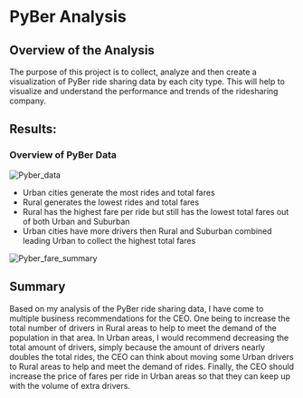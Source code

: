 # PyBer Analysis
## Overview of the Analysis
The purpose of this project is to collect, analyze and then create a visualization of PyBer ride sharing data by each city type. This will help to visualize and understand the performance and trends of the ridesharing company.

## Results:
### Overview of PyBer Data
![Pyber_data](https://user-images.githubusercontent.com/97328622/156944719-ba152972-fc8e-4199-897e-f6362e1b138c.png)

* Urban cities generate the most rides and total fares
* Rural generates the lowest rides and total fares
* Rural has the highest fare per ride but still has the lowest total fares out of both Urban and Suburban
* Urban cities have more drivers then Rural and Suburban combined leading Urban to collect the highest total fares

![Pyber_fare_summary](https://user-images.githubusercontent.com/97328622/156944741-aef4bc78-5328-4f49-ac6e-a065b7f24e9c.png)

## Summary
Based on my analysis of the PyBer ride sharing data, I have come to multiple business recommendations for the CEO. One being to increase the total number of drivers in Rural areas to help to meet the demand of the population in that area. In Urban areas, I would recommend decreasing the total amount of drivers, simply because the amount of drivers nearly doubles the total rides, the CEO can think about moving some Urban drivers to Rural areas to help and meet the demand of rides. Finally, the CEO should increase the price of fares per ride in Urban areas so that they can keep up with the volume of extra drivers.

